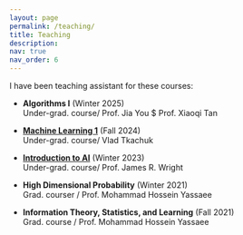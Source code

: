 ```yaml
---
layout: page
permalink: /teaching/
title: Teaching
description:
nav: true
nav_order: 6
---
```

I have been teaching assistant for these courses:  
- __Algorithms I__ (Winter 2025)  
Under-grad. course/ Prof. Jia You $ Prof. Xiaoqi Tan

- __[Machine Learning 1](https://vladtkachuk4.github.io/machinelearning1/)__ (Fall 2024)  
Under-grad. course/ Vlad Tkachuk

- __[Introduction to AI](https://jrwright.info/introai/winter2023/)__ (Winter 2023)  
Under-grad. course/ Prof. James R. Wright

- __High Dimensional Probability__ (Winter 2021)  
Grad. courser / Prof. Mohammad Hossein Yassaee

- __Information Theory, Statistics, and Learning__ (Fall 2021)  
Grad. course / Prof. Mohammad Hossein Yassaee

<!-- 
For now, this page is assumed to be a static description of your courses. You can convert it to a collection similar to `_projects/` so that you can have a dedicated page for each course.

Organize your courses by years, topics, or universities, however you like! -->
